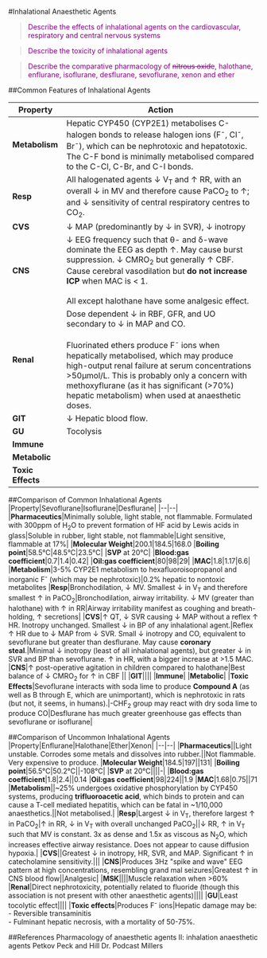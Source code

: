 #Inhalational Anaesthetic Agents

> <p style="color:purple";> Describe the effects of inhalational agents on the cardiovascular, respiratory and central nervous systems</p>

<!--></!-->

> <p style="color:purple";> Describe the toxicity of inhalational agents </p>

<!--></!-->

> <p style="color:purple";> Describe the comparative pharmacology of <s>nitrous oxide</s>, halothane, enflurane, isoflurane, desflurane, sevoflurane, xenon and ether</p>

##Common Features of Inhalational Agents

|Property|Action|
|--|--|
|**Metabolism**|Hepatic CYP450 (CYP2E1) metabolises C-halogen bonds to release halogen ions (F<sup>-</sup>, Cl<sup>-</sup>, Br<sup>-</sup>), which can be nephrotoxic and hepatotoxic. The C-F bond is minimally metabolised compared to the C-Cl, C-Br, and C-I bonds.
|**Resp**|All halogenated agents ↓ V<sub>T</sub> and ↑ RR, with an overall ↓ in MV and therefore cause PaCO<sub>2</sub> to ↑; and ↓ sensitivity of central respiratory centres to CO<sub>2</sub>.
|**CVS**|↓ MAP (predominantly by ↓ in SVR), ↓ inotropy
|**CNS**|↓ EEG frequency such that θ- and δ-wave dominate the EEG as depth ↑. May cause burst suppression. ↓ CMRO<sub>2</sub> but generally ↑ CBF. Cause cerebral vasodilation but **do not increase ICP** when MAC is < 1. <br><br> All except halothane have some analgesic effect.
|**Renal**|Dose dependent ↓ in RBF, GFR, and UO secondary to ↓ in MAP and CO. <br><br>Fluorinated ethers produce F<sup>-</sup> ions when hepatically metabolised, which may produce high-output renal failure at serum concentrations >50μmol/L. This is probably only a concern with methoxyflurane (as it has significant (>70%) hepatic metabolism) when used at anaesthetic doses.
|**GIT**|↓ Hepatic blood flow. 
|**GU**|Tocolysis
|**Immune**|
|**Metabolic**|
|**Toxic Effects**|

##Comparison of Common Inhalational Agents
|Property|Sevoflurane|Isoflurane|Desflurane|
|--|--|
|**Pharmaceutics**|Minimally soluble, light stable, not flammable. Formulated with 300ppm of H<sub>2</sub>O to prevent formation of HF acid by Lewis acids in glass|Soluble in rubber, light stable, not flammable|Light sensitive, flammable at 17%|
|**Molecular Weight**|200.1|184.5|168.0
|**Boiling point**|58.5°C|48.5°C|23.5°C|
|**SVP** at 20°C|
|**Blood:gas coefficient**|0.7|1.4|0.42|
|**Oil:gas coefficient**|80|98|29|
|**MAC**|1.8|1.17|6.6|
|**Metabolism**|3-5% CYP2E1 metabolism to hexafluoroisopropanol and inorganic F<sup>-</sup> (which may be nephrotoxic)|0.2% hepatic to nontoxic metabolites
|**Resp**|Bronchodilation, ↓ MV. Smallest ↓ in V<sub>T</sub> and therefore smallest ↑ in PaCO<sub>2</sub>|Bronchodilation, airway irritability. ↓ MV (greater than halothane) with ↑ in RR|Airway irritability manifest as coughing and breath-holding, ↑ secretions|
|**CVS**|↑ QT, ↓ SVR causing ↓ MAP without a reflex ↑ HR. Inotropy unchanged. Smallest ↓ in BP of any inhalational agent.|Reflex ↑ HR due to ↓ MAP from ↓ SVR. Small ↓ inotropy and CO, equivalent to sevoflurane but greater than desflurane. May cause **coronary steal**.|Minimal ↓ inotropy (least of all inhalational agents), but greater ↓ in SVR and BP than sevoflurane. ↑ in HR, with a bigger increase at >1.5 MAC.
|**CNS**|↑ post-operative agitation in children compared to halothane|Best balance of ↓ CMRO<sub>2</sub> for ↑ in CBF ||
|**GIT**||||
|**Immune**|
|**Metabolic**|
|**Toxic Effects**|Sevoflurane interacts with soda lime to produce **Compound A** (as well as B through E, which are unimportant), which is nephrotoxic in rats (but not, it seems, in humans).|-CHF<sub>2</sub> group may react with dry soda lime to produce CO|Desflurane has much greater greenhouse gas effects than sevoflurane or isoflurane|

##Comparison of Uncommon Inhalational Agents
|Property|Enflurane|Halothane|Ether|Xenon|
|--|--|
|**Pharmaceutics**||Light unstable. Corrodes some metals and dissolves into rubber.||Not flammable. Very expensive to produce.
|**Molecular Weight**|184.5|197||131|
|**Boiling point**|56.5°C|50.2°C||-108°C|
|**SVP** at 20°C||||-|
|**Blood:gas coefficient**|1.8|2.4||0.14
|**Oil:gas coefficient**|98|224||1.9
|**MAC**|1.68|0.75||71
|**Metabolism**||~25% undergoes oxidative phosphorylation by CYP450 systems, producing **trifluoroacetic acid**, which binds to protein and can cause a T-cell mediated hepatitis, which can be fatal in ~1/10,000 anaesthetics.||Not metabolised.|
|**Resp**|Largest ↓ in V<sub>T</sub>, therefore largest ↑ in PaCO<sub>2</sub>|↑ in RR, ↓ in V<sub>T</sub> with overall unchanged PaCO<sub>2</sub>||↓ RR, ↑ in V<sub>T</sub> such that MV is constant. 3x as dense and 1.5x as viscous as N<sub>2</sub>O, which increases effective airway resistance. Does not appear to cause diffusion hypoxia.|
|**CVS**||Greatest ↓ in inotropy, HR, SVR, and MAP. Significant ↑ in catecholamine sensitivity.|||
|**CNS**|Produces 3Hz "spike and wave" EEG pattern at high concentrations, resembling grand mal seizures|Greatest ↑ in CNS blood flow||Analgesic|
|**MSK**||||Muscle relaxation when >60%
|**Renal**|Direct nephrotoxicity, potentially related to fluoride (though this association is not present with other anaesthetic agents)||||
|**GU**|Least tocolytic effect||||
|**Toxic effects**|Produces F<sup>-</sup> ions|Hepatic damage may be: <br> - Reversible transaminitis <br> - Fulminant hepatic necrosis, with a mortality of 50-75%. 


##References
Pharmacology of anaesthetic agents II: inhalation anaesthetic agents
Petkov
Peck and Hill
Dr. Podcast
Millers




